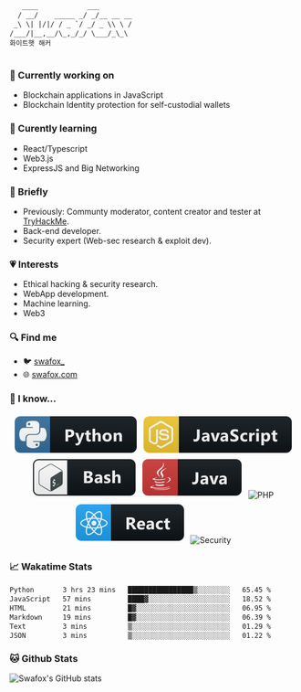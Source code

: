 ```
   ____            ___        
  / __/    _____ _/ _/__ __ __
 _\ \| |/|/ / _ `/ _/ _ \\ \ /
/___/|__,__/\_,_/_/ \___/_\_\ 
화이트햇 해커 
                              
```
### 🔨 Currently working on
- Blockchain applications in JavaScript
- Blockchain Identity protection for self-custodial wallets

### 📕 Curently learning
- React/Typescript
- Web3.js
- ExpressJS and Big Networking

### 🌟 Briefly
- Previously: Communty moderator, content creator and tester at [TryHackMe](https://tryhackme.com/).
- Back-end developer.
- Security expert (Web-sec research & exploit dev).

### 💗 Interests
- Ethical hacking & security research.
- WebApp development.
- Machine learning. 
- Web3

### 🔍 Find me
- 🐦 [swafox_](https://twitter.com/swafox_)
- 🌐 [swafox.com](https://swafox.com)

### 🤔 I know...

<p align="center">

  <!-- For more icons please follow  https://github.com/MikeCodesDotNET/ColoredBadges -->

  <img src="https://raw.githubusercontent.com/MikeCodesDotNET/ColoredBadges/master/svg/dev/languages/python.svg" alt="Python" style="margin:4px">
  <img src="https://raw.githubusercontent.com/MikeCodesDotNET/ColoredBadges/master/svg/dev/languages/js.svg" alt="JS" style="margin:4px">
  <img src="https://raw.githubusercontent.com/MikeCodesDotNET/ColoredBadges/master/svg/dev/tools/bash.svg" alt="Bash" style="margin:4px">
  <img src="https://raw.githubusercontent.com/MikeCodesDotNET/ColoredBadges/master/svg/dev/languages/java.svg" alt="Bash" style="margin:4px">
  <img src="https://raw.githubusercontent.com/MikeCodesDotNET/ColoredBadges/master/png/dev/languages/php.png" alt="PHP" style="margin:4px">
  <img src="https://raw.githubusercontent.com/MikeCodesDotNET/ColoredBadges/master/svg/dev/frameworks/react.svg" alt="React" style="margin:4px">
  <img src="https://raw.githubusercontent.com/Quadrified/Quadrified/master/assets/svg/dev/misc/security.svg" alt="Security" style="margin:4px">
  
### 📈 Wakatime Stats
<!--START_SECTION:waka-->

```text
Python       3 hrs 23 mins   ████████████████▒░░░░░░░░   65.45 %
JavaScript   57 mins         ████▓░░░░░░░░░░░░░░░░░░░░   18.52 %
HTML         21 mins         █▓░░░░░░░░░░░░░░░░░░░░░░░   06.95 %
Markdown     19 mins         █▓░░░░░░░░░░░░░░░░░░░░░░░   06.39 %
Text         3 mins          ▒░░░░░░░░░░░░░░░░░░░░░░░░   01.29 %
JSON         3 mins          ▒░░░░░░░░░░░░░░░░░░░░░░░░   01.22 %
```

<!--END_SECTION:waka-->

### 🐱 Github Stats
![Swafox's GitHub stats](https://github-readme-stats.vercel.app/api?username=Swafox&show_icons=true&theme=dracula)
